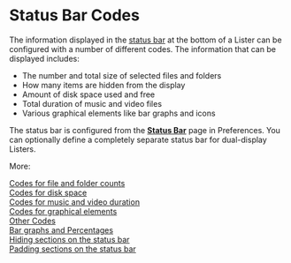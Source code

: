 # Status Bar Codes

The information displayed in the [status bar](/Manual/basic_concepts/the_lister/status_bar.md) at the bottom of a Lister can be configured with a number of different codes. The information that can be displayed includes:

- The number and total size of selected files and folders
- How many items are hidden from the display
- Amount of disk space used and free
- Total duration of music and video files
- Various graphical elements like bar graphs and icons

The status bar is configured from the **[Status Bar](/Manual/preferences/preferences_categories/file_displays/status_bar.md)** page in Preferences. You can optionally define a completely separate status bar for dual-display Listers.

More:

[Codes for file and folder counts](/Manual/reference/status_bar_codes/codes_for_file_and_folder_counts.md)  
[Codes for disk space](/Manual/reference/status_bar_codes/codes_for_disk_space.md)  
[Codes for music and video duration](/Manual/reference/status_bar_codes/codes_for_music_and_video_duration.md)  
[Codes for graphical elements](/Manual/reference/status_bar_codes/codes_for_graphical_elements.md)  
[Other Codes](/Manual/reference/status_bar_codes/other_codes.md)  
[Bar graphs and Percentages](/Manual/reference/status_bar_codes/bar_graphs_and_percentages.md)  
[Hiding sections on the status bar](/Manual/reference/status_bar_codes/hiding_sections_on_the_status_bar.md)  
[Padding sections on the status bar](/Manual/reference/status_bar_codes/padding_sections_on_the_status_bar.md)  
